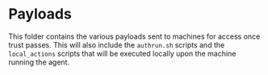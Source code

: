 # Payloads

This folder contains the various payloads sent to machines for access once trust
passes. This will also include the `authrun.sh` scripts and the `local_actions`
scripts that will be executed locally upon the machine running the agent.
